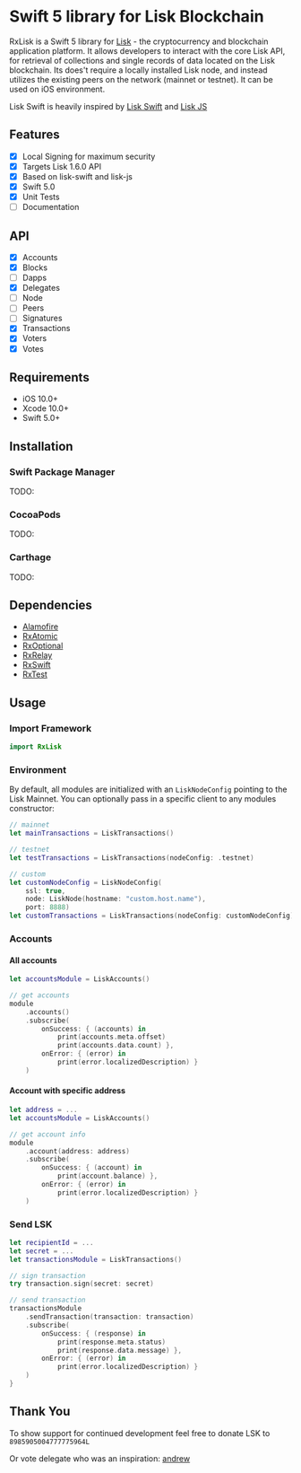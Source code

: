 Swift 5 library for Lisk Blockchain
==========

RxLisk is a Swift 5 library for [Lisk](https://lisk.io)  - the cryptocurrency and blockchain application platform. 
It allows developers to interact with the core Lisk API, for retrieval of collections and single records of data located on the Lisk blockchain. 
Its does't require a locally installed Lisk node, and instead utilizes the existing peers on the network (mainnet or testnet). It can be used on iOS environment.

Lisk Swift is heavily inspired by [Lisk Swift](https://github.com/AndrewBarba/lisk-swift) and [Lisk JS](https://github.com/LiskHQ/lisk-js)

## Features

- [x] Local Signing for maximum security
- [x] Targets Lisk 1.6.0 API
- [x] Based on lisk-swift and lisk-js
- [x] Swift 5.0
- [x] Unit Tests
- [ ] Documentation

## API

- [x] Accounts
- [x] Blocks
- [ ] Dapps
- [x] Delegates
- [ ] Node
- [ ] Peers
- [ ] Signatures
- [x] Transactions
- [x] Voters
- [x] Votes

## Requirements

- iOS 10.0+ 
- Xcode 10.0+
- Swift 5.0+ 

## Installation

### Swift Package Manager

TODO:

### CocoaPods

TODO:

### Carthage

TODO:

## Dependencies

- [Alamofire](https://github.com/Alamofire/Alamofire)
- [RxAtomic](https://github.com/ReactiveX/RxSwift)
- [RxOptional](https://github.com/RxSwiftCommunity/RxOptional)
- [RxRelay](https://github.com/ReactiveX/RxSwift)
- [RxSwift](https://github.com/ReactiveX/RxSwift)
- [RxTest](https://github.com/ReactiveX/RxSwift)

## Usage

### Import Framework

```swift
import RxLisk
```

### Environment

By default, all modules are initialized with an `LiskNodeConfig` pointing to the Lisk Mainnet. You can optionally pass in a specific client to any modules constructor:

```swift
// mainnet
let mainTransactions = LiskTransactions()

// testnet
let testTransactions = LiskTransactions(nodeConfig: .testnet)

// custom
let customNodeConfig = LiskNodeConfig(
    ssl: true,
    node: LiskNode(hostname: "custom.host.name"),
    port: 8888)
let customTransactions = LiskTransactions(nodeConfig: customNodeConfig)
```

### Accounts

#### All accounts 

```swift
let accountsModule = LiskAccounts()

// get accounts
module
    .accounts()
    .subscribe(
        onSuccess: { (accounts) in
            print(accounts.meta.offset)
            print(accounts.data.count) },
        onError: { (error) in
            print(error.localizedDescription) }
    )
```

#### Account with specific address

```swift
let address = ...
let accountsModule = LiskAccounts()

// get account info
module
    .account(address: address)
    .subscribe(
        onSuccess: { (account) in
            print(account.balance) },
        onError: { (error) in
            print(error.localizedDescription) }
    )
```

### Send LSK

```swift
let recipientId = ...
let secret = ...
let transactionsModule = LiskTransactions()

// sign transaction
try transaction.sign(secret: secret)

// send transaction
transactionsModule
    .sendTransaction(transaction: transaction) 
    .subscribe(
        onSuccess: { (response) in
            print(response.meta.status)
            print(response.data.message) },
        onError: { (error) in
            print(error.localizedDescription) }
    )
}
```  

## Thank You

To show support for continued development feel free to donate LSK to `8985905004777775964L`

Or vote delegate who was an inspiration: [andrew](https://explorer.lisk.io/delegate/14987768355736502769L)
